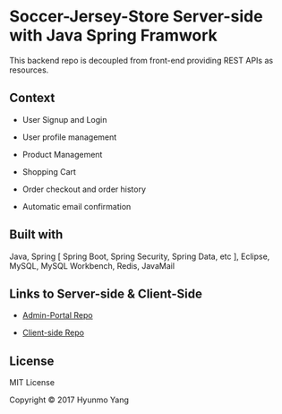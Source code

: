 # Soccer-Jersey-Store Server-side with Java Spring Framwork

This backend repo is decoupled from front-end providing REST APIs as resources. 

## Context

- User Signup and Login

- User profile management

- Product Management

- Shopping Cart 

- Order checkout and order history

- Automatic email confirmation

## Built with

Java, Spring [ Spring Boot, Spring Security, Spring Data, etc ], Eclipse, MySQL, MySQL Workbench, Redis, JavaMail

## Links to Server-side & Client-Side

- [Admin-Portal Repo](https://github.com/yhmgood0130/soccer-jersey-store-with-angular-2-admin)

- [Client-side Repo](https://github.com/yhmgood0130/soccer-jersey-store-with-angular-2-client)


## License
MIT License

Copyright © 2017 Hyunmo Yang

